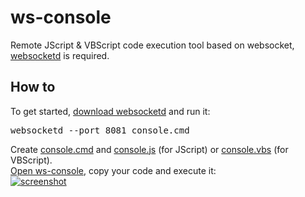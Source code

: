 ws-console
==========

Remote JScript & VBScript code execution tool based on websocket, <a href="https://github.com/joewalnes/websocketd">websocketd</a> is required.

How to
----------

To get started, <a href="https://github.com/joewalnes/websocketd/wiki/Download-and-install">download websocketd</a> and run it:
<pre>websocketd --port 8081 console.cmd</pre>
Create <a href="https://github.com/dab00/ws-console/blob/master/console.cmd">console.cmd</a> and 
<a href="https://github.com/dab00/ws-console/blob/master/console.js">console.js</a> (for JScript) or 
<a href="https://github.com/dab00/ws-console/blob/master/console.vbs">console.vbs</a> (for VBScript). <br/>
<a href="http://dab00.gweb.io/WS-console.html">Open ws-console</a>, copy your code and execute it:<br/>
<a href="https://github.com/dab00/ws-console/raw/master/screenshot.jpg" target="_blank">
<img src="https://github.com/dab00/ws-console/raw/master/screenshot.jpg" alt="screenshot" style="max-width:100%;">
</a>